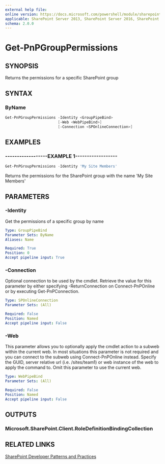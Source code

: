 ```yaml
---
external help file:
online version: https://docs.microsoft.com/powershell/module/sharepoint-pnp/get-pnpgrouppermissions
applicable: SharePoint Server 2013, SharePoint Server 2016, SharePoint Server 2019, SharePoint Online
schema: 2.0.0
---
```

# Get-PnPGroupPermissions

## SYNOPSIS
Returns the permissions for a specific SharePoint group

## SYNTAX 

### ByName
```powershell
Get-PnPGroupPermissions -Identity <GroupPipeBind>
                        [-Web <WebPipeBind>]
                        [-Connection <SPOnlineConnection>]
```

## EXAMPLES

### ------------------EXAMPLE 1------------------
```powershell
Get-PnPGroupPermissions -Identity 'My Site Members'
```

Returns the permissions for the SharePoint group with the name 'My Site Members'

## PARAMETERS

### -Identity
Get the permissions of a specific group by name

```yaml
Type: GroupPipeBind
Parameter Sets: ByName
Aliases: Name

Required: True
Position: 0
Accept pipeline input: True
```

### -Connection
Optional connection to be used by the cmdlet. Retrieve the value for this parameter by either specifying -ReturnConnection on Connect-PnPOnline or by executing Get-PnPConnection.

```yaml
Type: SPOnlineConnection
Parameter Sets: (All)

Required: False
Position: Named
Accept pipeline input: False
```

### -Web
This parameter allows you to optionally apply the cmdlet action to a subweb within the current web. In most situations this parameter is not required and you can connect to the subweb using Connect-PnPOnline instead. Specify the GUID, server relative url (i.e. /sites/team1) or web instance of the web to apply the command to. Omit this parameter to use the current web.

```yaml
Type: WebPipeBind
Parameter Sets: (All)

Required: False
Position: Named
Accept pipeline input: False
```

## OUTPUTS

### Microsoft.SharePoint.Client.RoleDefinitionBindingCollection

## RELATED LINKS

[SharePoint Developer Patterns and Practices](https://aka.ms/sppnp)